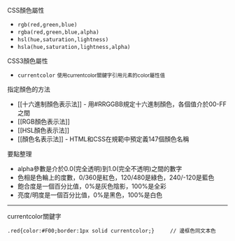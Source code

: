 CSS顏色屬性
- `rgb(red,green,blue)`
- `rgba(red,green,blue,alpha)`
- `hsl(hue,saturation,lightness)`
- `hsla(hue,saturation,lightness,alpha)`

CSS3顏色屬性
- `currentcolor` <small>使用currentcolor關鍵字引用元素的color屬性值</small>

指定顏色的方法
- [[十六進制顏色表示法]] - 用#RRGGBB規定十六進制顏色，各個值介於00-FF之間
- [[RGB顏色表示法]]
- [[HSL顏色表示法]]
- [[顏色名表示法]] - HTML和CSS在規範中預定義147個顏色名稱

要點整理
- alpha參數是介於0.0(完全透明)到1.0(完全不透明)之間的數字
- 色相是色輪上的度數，0/360是紅色，120/480是綠色，240/-120是藍色
- 飽合度是一個百分比值，0%是灰色陰影，100%是全彩
- 亮度/明度是一個百分比值，0%是黑色，100%是白色

---

currentcolor關鍵字
```
.red{color:#F00;border:1px solid currentcolor;}		// 邊框色同文本色
```